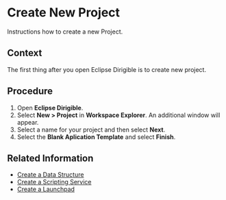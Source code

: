 # Create New Project
Instructions how to create a new Project.

## Context

The first thing after you open Eclipse Dirigible is to create new project.

## Procedure

1. Open **Eclipse Dirigible**.
2. Select **New > Project** in **Workspace Explorer**. An additional window will appear.
3. Select a name for your project and then select **Next**. 
4. Select the **Blank Aplication Template** and select **Finish**.

## Related Information

* [Create a Data Structure][1]
* [Create a Scripting Service][2]
* [Create a Launchpad][3]

[1]: https://github.com/dirigiblelabs/curriculum/tree/master/SimeonGeorgiev/DocumentationTask/Documentation/DataStructure.md
[2]: https://github.com/dirigiblelabs/curriculum/tree/master/SimeonGeorgiev/DocumentationTask/Documentation/ScriptingService.md
[3]: https://github.com/dirigiblelabs/curriculum/tree/master/SimeonGeorgiev/DocumentationTask/Documentation/CreateLaunchpad.md
